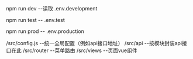 
npm run dev --读取 .env.development

npm run test -- .env.test

npm run prod -- .env.production

/src/config.js   --统一全局配置（例如api接口地址）
/src/api         --按模块封装api接口在此
/src/router      --菜单路由
/src/views       --页面vue组件
